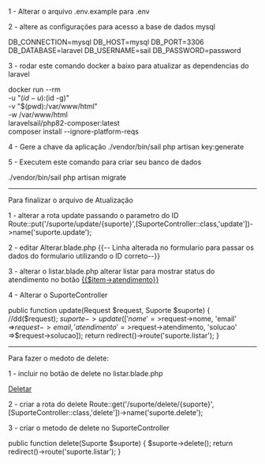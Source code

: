 1 - Alterar o arquivo  .env.example para .env

2 - altere as configurações para acesso a base de dados mysql
   
DB_CONNECTION=mysql
DB_HOST=mysql
DB_PORT=3306
DB_DATABASE=laravel
DB_USERNAME=sail
DB_PASSWORD=password

3 - rodar este comando docker a baixo para atualizar as dependencias do laravel 

docker run --rm \
    -u "$(id -u):$(id -g)" \
    -v "$(pwd):/var/www/html" \
    -w /var/www/html \
    laravelsail/php82-composer:latest \
    composer install --ignore-platform-reqs

4 - Gere a chave da aplicação
./vendor/bin/sail php artisan key:generate    
	
5 - Executem este comando para criar seu banco de dados 

./vendor/bin/sail php artisan migrate	


************************************************************************************

Para finalizar o arquivo de Atualização 

1 - alterar a rota update passando o parametro do ID 
Route::put('/suporte/update/{suporte}',[SuporteController::class,'update'])->name('suporte.update');

2 - editar Alterar.blade.php
    {{-- Linha alterada no formulario para passar os dados do formulario utilizando o ID correto--}}
    <form action="{{route('suporte.update',['suporte' => $item->id])}}" method="POST">

3 - alterar o listar.blade.php
alterar listar para mostrar status do atendimento	no botão
	<td><a href="{{route('suporte.atendimento',['suporte'=>$item->id])}}" class="btn btn-primary" role="button">{{$item->atendimento}}</a></td>   

4 - Alterar o SuporteController

   public function update(Request $request, Suporte $suporte)
   {
    //dd($request);
    $suporte->update([
        'nome' =>$request->nome,
        'email' =>$request->email,
        'atendimento' =>$request->atendimento,
        'solucao' =>$request->solucao]);
    return redirect()->route('suporte.listar');
   }



************************************************************************************

Para fazer o medoto de delete:

1 - incluir no botão de delete no listar.blade.php
<td><a href="{{route('suporte.delete',['suporte'=>$item->id])}}" class="btn btn-danger" role="button">Deletar</a></td>  

2 - criar a rota do delete 
Route::get('/suporte/delete/{suporte}',[SuporteController::class,'delete'])->name('suporte.delete');

3 - criar o metodo de delete no SuporteController

   public function delete(Suporte $suporte)
   {
    $suporte->delete();
    return redirect()->route('suporte.listar');
   }

   